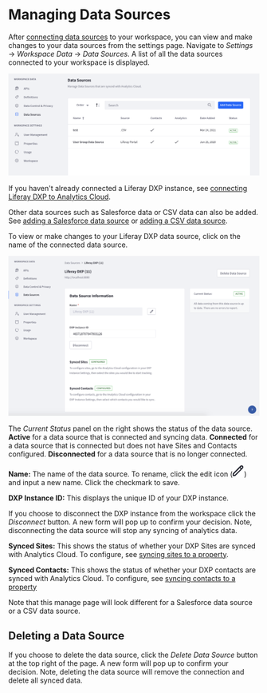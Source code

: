 # Managing Data Sources

After [connecting data sources](../connecting_data_sources.html) to your workspace, you can view and make changes to your data sources from the settings page. Navigate to *Settings* &rarr; *Workspace Data* &rarr; *Data Sources*. A list of all the data sources connected to your workspace is displayed.

![See the list of connected data sources in settings.](./managing-data-sources/images/01.png)

If you haven't already connected a Liferay DXP instance, see [connecting Liferay DXP to Analytics Cloud](../connecting-data-sources/connecting-liferay-dxp-to-analytics-cloud.md).

Other data sources such as Salesforce data or CSV data can also be added. See [adding a Salesforce data source](../connecting-data-sources/adding-a-salesforce-data-source.md) or [adding a CSV data source](../connecting-data-sources/adding-a-csv-data-source.md).

To view or make changes to your Liferay DXP data source, click on the name of the connected data source.

![Click on the data source name to open a new page.](./managing-data-sources/images/02.png)

The *Current Status* panel on the right shows the status of the data source. **Active** for a data source that is connected and syncing data. **Connected** for a data source that is connected but does not have Sites and Contacts configured. **Disconnected** for a data source that is no longer connected.

**Name:** The name of the data source. To rename, click the edit icon (![Edit](../images/icon-edit.png)) and input a new name. Click the checkmark to save.

**DXP Instance ID:** This displays the unique ID of your DXP instance. 

If you choose to disconnect the DXP instance from the workspace click the *Disconnect* button. A new form will pop up to confirm your decision. Note, disconnecting the data source will stop any syncing of analytics data.

**Synced Sites:** This shows the status of whether your DXP Sites are synced with Analytics Cloud. To configure, see [syncing sites to a property](../connecting-data-sources/scoping-sites-and-individuals-using-properties.html#syncing-sites-to-a-property).

**Synced Contacts:** This shows the status of whether your DXP contacts are synced with Analytics Cloud. To configure, see [syncing contacts to a property](../connecting-data-sources/scoping-sites-and-individuals-using-properties.html#syncing-contacts-to-a-property)

Note that this manage page will look different for a Salesforce data source or a CSV data source.

## Deleting a Data Source

If you choose to delete the data source, click the *Delete Data Source* button at the top right of the page. A new form will pop up to confirm your decision. Note, deleting the data source will remove the connection and delete all synced data.